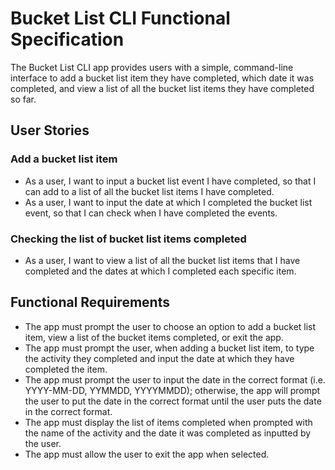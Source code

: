 # Bucket List CLI Functional Specification
The Bucket List CLI app provides users with a simple, command-line interface to add a bucket list item they have completed, which date it was completed, and view a list of all the bucket list items they have completed so far.

## User Stories

### Add a bucket list item
- As a user, I want to input a bucket list event I have completed, so that I can add to a list of all the bucket list items I have completed.
- As a user, I want to input the date at which I completed the bucket list event, so that I can check when I have completed the events.

### Checking the list of bucket list items completed
- As a user, I want to view a list of all the bucket list items that I have completed and the dates at which I completed each specific item.

## Functional Requirements
- The app must prompt the user to choose an option to add a bucket list item, view a list of the bucket items completed, or exit the app.
- The app must prompt the user, when adding a bucket list item, to type the activity they completed and input the date at which they have completed the item.
- The app must prompt the user to input the date in the correct format (i.e. YYYY-MM-DD, YYMMDD, YYYYMMDD); otherwise, the app will prompt the user to put the date in the correct format until the user puts the date in the correct format.
- The app must display the list of items completed when prompted with the name of the activity and the date it was completed as inputted by the user.
- The app must allow the user to exit the app when selected.